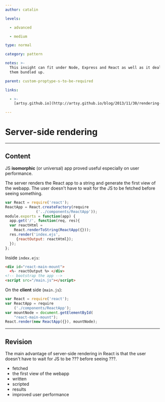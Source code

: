 ```yaml
---
author: catalin

levels:

  - advanced

  - medium

type: normal

category: pattern

notes: >-
  This insight can fit under Node, Express and React as well as it deals with
  them bundled up.

parent: custom-proptype-s-to-be-required

links:

  - >-
    [artsy.github.io](http://artsy.github.io/blog/2013/11/30/rendering-on-the-server-and-client-in-node-dot-js/){website}

---
```

# Server-side rendering

---
## Content

JS **isomorphic** (or universal) app proved useful especially on user performance.

The server renders the React app to a string and generate the first view of the webapp. The user doesn't have to wait for the JS to be fetched before seeing something.
```javascript
var React = require('react');
ReactApp = React.createFactory(require
              ('../components/ReactApp'));
module.exports = function(app) {
  app.get('/', function(req, res){
  var reactHtml =
    React.renderToString(ReactApp({}));
  res.render('index.ejs',
     {reactOutput: reactHtml});
  });
};
```
Inside `index.ejs`:
```html
<div id="react-main-mount">
  <%- reactOutput %> </div>
<!-- bootstrap the app -->
<script src="/main.js"></script>
```

On the **client** side (`main.js`):
```javascript
var React = require('react');
var ReactApp = require
    ('./components/ReactApp');
var mountNode = document.getElementById(
    "react-main-mount");
React.render(new ReactApp({}), mountNode);
```

---
## Revision

The main advantage of server-side rendering in React is that the user doesn't have to wait for JS to be ??? before seeing ???.

* fetched
* the first view of the webapp
* written
* scripted
* results
* improved user performance
 
